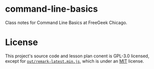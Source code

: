# command-line-basics
Class notes for Command Line Basics at FreeGeek Chicago.

# License
This project's source code and lesson plan conent is GPL-3.0 licensed, except for [`out/remark-latest.min.js`](https://github.com/woodrad/command-line-basics/out/remark-latest.min.js), which is under an [MIT](https://github.com/gnab/remark/blob/develop/LICENSE) license.
